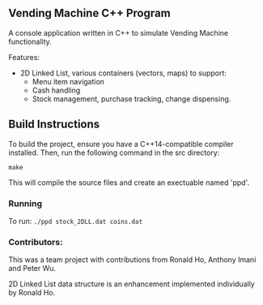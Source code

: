 ## Vending Machine C++ Program
A console application written in C++ to simulate Vending Machine functionality. 

Features:
- 2D Linked List, various containers (vectors, maps) to support:
    - Menu item navigation
    - Cash handling
    - Stock management, purchase tracking, change dispensing. 

## Build Instructions
To build the project, ensure you have a C++14-compatible compiler installed. Then, run the following command in the src directory:

`make`

This will compile the source files and create an exectuable named 'ppd'. 
### Running
To run: `./ppd stock_2DLL.dat coins.dat`

### Contributors:
This was a team project with contributions from Ronald Ho, Anthony Imani and Peter Wu.

2D Linked List data structure is an enhancement implemented individually by Ronald Ho. 
